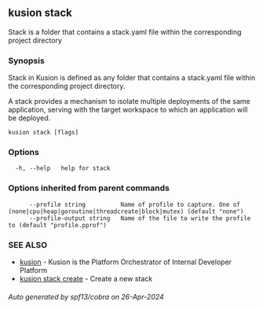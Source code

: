 ## kusion stack

Stack is a folder that contains a stack.yaml file within the corresponding project directory

### Synopsis

Stack in Kusion is defined as any folder that contains a stack.yaml file within the corresponding project directory.

 A stack provides a mechanism to isolate multiple deployments of the same application, serving with the target workspace to which an application will be deployed.

```
kusion stack [flags]
```

### Options

```
  -h, --help   help for stack
```

### Options inherited from parent commands

```
      --profile string          Name of profile to capture. One of (none|cpu|heap|goroutine|threadcreate|block|mutex) (default "none")
      --profile-output string   Name of the file to write the profile to (default "profile.pprof")
```

### SEE ALSO

* [kusion](index.md)	 - Kusion is the Platform Orchestrator of Internal Developer Platform
* [kusion stack create](kusion-stack-create.md)	 - Create a new stack

###### Auto generated by spf13/cobra on 26-Apr-2024
